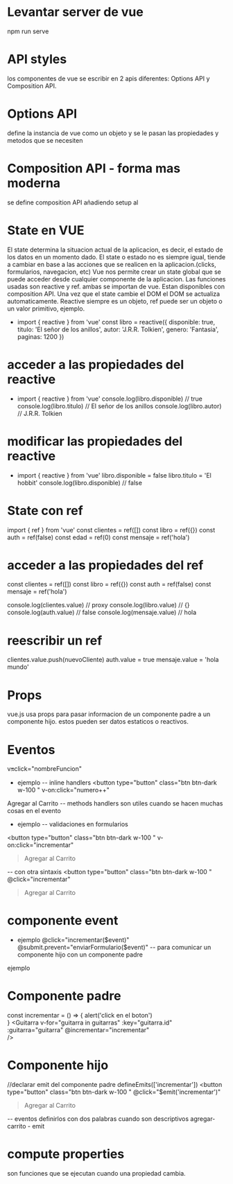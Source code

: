 # Levantar server de vue
npm run serve

# API styles 
los componentes de vue se escribir en 2 apis diferentes: Options API y Composition API.
# Options API
define la instancia de vue como un objeto y se le pasan las propiedades y metodos que se necesiten
# Composition API - forma mas moderna 
se define composition API añadiendo setup al <script>
<script setup> // setup es una palabra reservada para usar composition API
  // variables
  // funciones
  // lifecycle hooks
</script>

# State en VUE
El state determina la situacion actual de la aplicacion, es decir, el estado de los datos en un momento dado.
El state o estado no es siempre igual, tiende a cambiar en base a las acciones que se realicen en la aplicacion.(clicks, formularios, navegacion, etc)
Vue nos permite crear un state global que se puede acceder desde cualquier componente de la aplicacion.
Las funciones usadas son reactive y ref. ambas se importan de vue. Estan disponibles con composition API.
Una vez que el state cambie el DOM el DOM se actualiza automaticamente.
Reactive siempre es un objeto, ref puede ser un objeto o un valor primitivo, ejemplo.
- import { reactive } from 'vue'
const libro = reactive({
  disponible: true,
  titulo: 'El señor de los anillos',
  autor: 'J.R.R. Tolkien',
  genero: 'Fantasia',
  paginas: 1200
})

# acceder a las propiedades del reactive
- import { reactive } from 'vue'
console.log(libro.disponible) // true
console.log(libro.titulo) // El señor de los anillos
console.log(libro.autor) // J.R.R. Tolkien
# modificar las propiedades del reactive
- import { reactive } from 'vue'
libro.disponible = false
libro.titulo = 'El hobbit'
console.log(libro.disponible) // false

# State con ref 
import { ref } from 'vue'
const clientes = ref([])
const libro = ref({})
const auth = ref(false)
const edad = ref(0)
const mensaje = ref('hola')

# acceder a las propiedades del ref
const clientes = ref([])
const libro = ref({})
const auth = ref(false)
const mensaje = ref('hola')

console.log(clientes.value) // proxy
console.log(libro.value) // {}
console.log(auth.value) // false
console.log(mensaje.value) // hola

# reescribir un ref
clientes.value.push(nuevoCliente)
auth.value = true
mensaje.value = 'hola mundo'

# Props
vue.js usa props para pasar informacion de un componente padre a un componente hijo.
estos pueden ser datos estaticos o reactivos.

# Eventos 
v:on:click="nombreFuncion"
- ejemplo
-- inline handlers
<button 
  type="button" 
  class="btn btn-dark w-100 "
  v-on:click="numero++"
>
Agregar al Carrito
</button>
-- methods handlers
son utiles cuando se hacen muchas cosas en el evento
- ejemplo
-- validaciones en formularios
<script setup>
  const numero = ref(0)
  const incrementar = () => {
    numero.value++
  }
</script>
<button 
  type="button" 
  class="btn btn-dark w-100 "
  v-on:click="incrementar"
>Agregar al Carrito</button>
</div>

-- con otra sintaxis
<button 
  type="button" 
  class="btn btn-dark w-100 "
  @click="incrementar"
>Agregar al Carrito</button>

# componente event 
- ejemplo
@click="incrementar($event)"
@submit.prevent="enviarFormulario($event)"
-- para comunicar un componente hijo con un componente padre

ejemplo
# Componente padre
  const incrementar = () => {
    alert('click en el boton')  
  }
  <Guitarra 
    v-for="guitarra in guitarras" 
    :key="guitarra.id" :guitarra="guitarra" 
    @incrementar="incrementar"    
  />

# Componente hijo
  //declarar emit del componente padre
  defineEmits(['incrementar'])
  <button 
    type="button" 
    class="btn btn-dark w-100 "
    @click="$emit('incrementar')"
  >Agregar al Carrito</button>

-- eventos definirlos con dos palabras cuando son descriptivos
agregar-carrito - emit

# compute properties
son funciones que se ejecutan cuando una propiedad cambia.